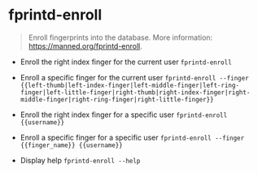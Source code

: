 # fprintd-enroll
> Enroll fingerprints into the database.
> More information: <https://manned.org/fprintd-enroll>.

- Enroll the right index finger for the current user
`fprintd-enroll`

- Enroll a specific finger for the current user
`fprintd-enroll --finger {{left-thumb|left-index-finger|left-middle-finger|left-ring-finger|left-little-finger|right-thumb|right-index-finger|right-middle-finger|right-ring-finger|right-little-finger}}`

- Enroll the right index finger for a specific user
`fprintd-enroll {{username}}`

- Enroll a specific finger for a specific user
`fprintd-enroll --finger {{finger_name}} {{username}}`

- Display help
`fprintd-enroll --help`

